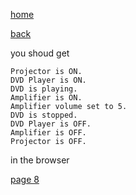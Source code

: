 [home](./page01.md)

[back](./page06.md)

you shoud get
```
Projector is ON.
DVD Player is ON.
DVD is playing.
Amplifier is ON.
Amplifier volume set to 5.
DVD is stopped.
DVD Player is OFF.
Amplifier is OFF.
Projector is OFF.
```
in the browser

[page 8](./page08.md)
